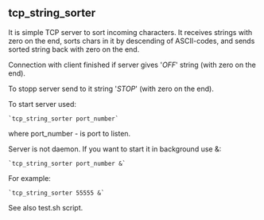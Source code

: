 ## tcp_string_sorter

It is simple TCP server to sort incoming characters. It receives strings with zero on the end, sorts chars in it by descending of ASCII-codes, and sends sorted string back with zero on the end.

Connection with client finished if server gives '*OFF*' string (with zero on the end).

To stopp server send to it string '*STOP*' (with zero on the end).

To start server used:

	`tcp_string_sorter port_number`
	
where port_number - is port to listen.

Server is not daemon. If you want to start it in background use &:

	`tcp_string_sorter port_number &`
	
For example:

	`tcp_string_sorter 55555 &`
	
See also test.sh script.
